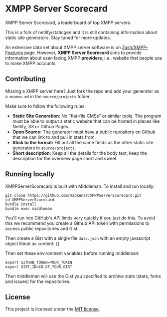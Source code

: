 #  XMPP Server Scorecard


XMPP Server Scorecard, a leaderboard of top XMPP servers.

This is a fork of netlify/staticgen and it is still containing information about static site generators. Stay tuned for more updates.

An extensive data set about XMPP server software is on [Zash/XMPP-Features](https://github.com/Zash/XMPP-Features) page. 
However, **XMPP Server Scorecard** aims to provide information about user-facing XMPP **providers**, i.e., website that people use to make XMPP accounts.


## Contributing

Missing a XMPP server here? Just fork the repo and add your generator
as a `<name>.md` in the `source/projects` folder.

Make sure to follow the following rules:

*   **Static Site Generation:** No "flat-file CMSs" or similar tools. The program must be able to output a static website that can be hosted in places like Netlify, S3 or Github Pages.
*   **Open Source:** The generator must have a public repository on Github that we can link to and pull in stats from.
*   **Stick to the format:** Fill out all the same fields as the other static site generators in `source/projects`.
*   **Short description:** Keep all the details for the body text, keep the description for the overview page short and sweet.

## Running locally

XMPPServerScorecard is built with Middleman. To install and run locally:

    git clone https://github.com/mabkenar/XMPPServerScorecard.git
    cd XMPPServerScorecard
    bundle install
    bundle exec middleman

You'll run into GitHub's API limits very quickly if you just do this. To avoid this we recommend you create a Github API token with permissions to access public repositories and Gist.

Then create a Gist with a single file `data.json` with an empty javascript object literal as content: {}

Then set these environment variables before running middleman:

    export GITHUB_TOKEN=YOUR_TOKEN
    export GIST_ID=ID_OF_YOUR_GIST

Then middleman will use the Gist you specified to archive stats (stars, forks and issues) for the repositories.

## License
This project is licensed under the [MIT license](http://opensource.org/licenses/MIT).
